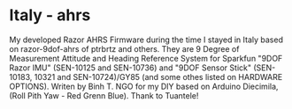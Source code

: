 # Italy - ahrs

My developed Razor AHRS Firmware during the time I stayed in Italy based on razor-9dof-ahrs of ptrbrtz and others.
They are 9 Degree of Measurement Attitude and Heading Reference System for Sparkfun "9DOF Razor IMU" (SEN-10125 and SEN-10736) and "9DOF Sensor Stick" (SEN-10183, 10321 and SEN-10724)/GY85 (and some othes listed on HARDWARE OPTIONS).
Writen by Binh T. NGO for my DIY based on Arduino Diecimila, (Roll Pith Yaw - Red Grenn Blue). Thank to Tuantele!
